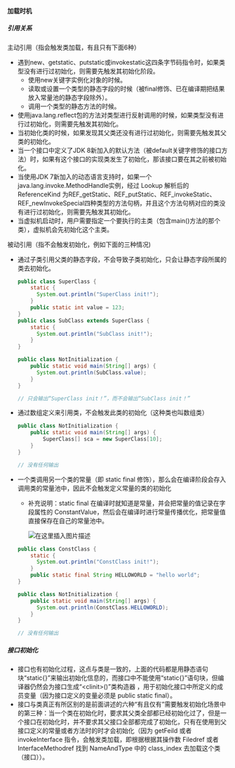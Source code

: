 #### 加载时机

##### 引用关系

主动引用（指会触发类加载，有且只有下面6种）

* 遇到new、getstatic、putstatic或invokestatic这四条字节码指令时，如果类型没有进行过初始化，则需要先触发其初始化阶段。
  * 使用new关键字实例化对象的时候。
  * 读取或设置一个类型的静态字段的时候（被final修饰、已在编译期把结果放入常量池的静态字段除外）。
  * 调用一个类型的静态方法的时候。
* 使用java.lang.reflect包的方法对类型进行反射调用的时候，如果类型没有进行过初始化，则需要先触发其初始化。
* 当初始化类的时候，如果发现其父类还没有进行过初始化，则需要先触发其父类的初始化。
* 当一个接口中定义了JDK 8新加入的默认方法（被default关键字修饰的接口方法）时，如果有这个接口的实现类发生了初始化，那该接口要在其之前被初始化。
* 当使用JDK 7新加入的动态语言支持时，如果一个java.lang.invoke.MethodHandle实例，经过 Lookup 解析后的 ReferenceKind 为REF_getStatic、REF_putStatic、REF_invokeStatic、REF_newInvokeSpecial四种类型的方法句柄，并且这个方法句柄对应的类没有进行过初始化，则需要先触发其初始化。
* 当虚拟机启动时，用户需要指定一个要执行的主类（包含main()方法的那个类），虚拟机会先初始化这个主类。



被动引用（指不会触发初始化，例如下面的三种情况)

* 通过子类引用父类的静态字段，不会导致子类初始化，只会让静态字段所属的类去初始化。

  ```java
  public class SuperClass {
      static {
      	System.out.println("SuperClass init!");
      }
      public static int value = 123;
  }
  public class SubClass extends SuperClass {
      static {
      	System.out.println("SubClass init!");
      }
  }
  
  public class NotInitialization {
      public static void main(String[] args) {
      	System.out.println(SubClass.value);
      }
  }
  
  // 只会输出“SuperClass init！”，而不会输出“SubClass init！”
  ```

  

* 通过数组定义来引用类，不会触发此类的初始化（这种类也叫数组类）

  ```java
  public class NotInitialization {
      public static void main(String[] args) {
          SuperClass[] sca = new SuperClass[10];
      }
  }
  
  // 没有任何输出
  ```

  

* 一个类调用另一个类的常量（即 static final 修饰），那么会在编译阶段会存入调用类的常量池中，因此不会触发定义常量的类的初始化

  * 补充说明：static final 在编译时就知道是常量，并会把常量的值记录在字段属性的 ConstantValue，然后会在编译时进行常量传播优化，把常量值直接保存在自己的常量池中。

    ![在这里插入图片描述](https://img-blog.csdnimg.cn/20201026152256990.png?x-oss-process=image/watermark,type_ZmFuZ3poZW5naGVpdGk,shadow_10,text_aHR0cHM6Ly9ibG9nLmNzZG4ubmV0L3dlaXhpbl80MzkzNDYwNw==,size_16,color_FFFFFF,t_70#pic_center)


  ```java
  public class ConstClass {
      static {
      	System.out.println("ConstClass init!");
      }
      public static final String HELLOWORLD = "hello world";
  }
  
  public class NotInitialization {
      public static void main(String[] args) {
      	System.out.println(ConstClass.HELLOWORLD);
      }
  }
  
  // 没有任何输出
  ```

  



##### 接口初始化

* 接口也有初始化过程，这点与类是一致的，上面的代码都是用静态语句块“static{}”来输出初始化信息的，而接口中不能使用“static{}”语句块，但编译器仍然会为接口生成“\<clinit>()”类构造器 ，用于初始化接口中所定义的成员变量（因为接口定义的变量必须是 public static final）。
* 接口与类真正有所区别的是前面讲述的六种“有且仅有”需要触发初始化场景中的第三种：当一个类在初始化时，要求其父类全部都已经初始化过了，但是一个接口在初始化时，并不要求其父接口全部都完成了初始化，只有在使用到父接口定义的常量或者方法时的时才会初始化（因为 getFeild 或者 invokeInterface 指令，会触发类加载，即根据根据其操作数 Filedref 或者 InterfaceMethodref 找到 NameAndType 中的 class_index 去加载这个类（接口））。
